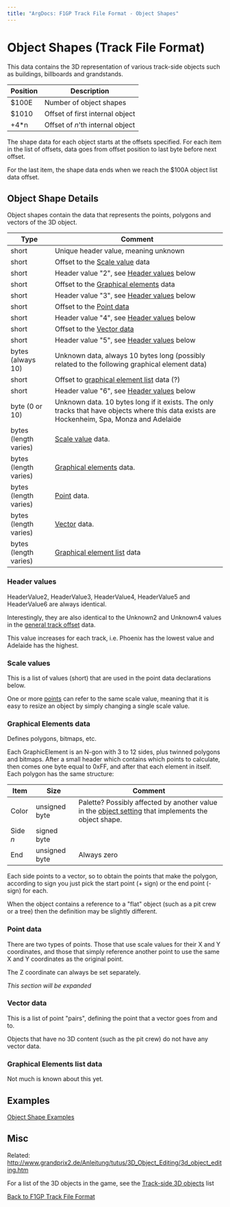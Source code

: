 ```yaml
---
title: "ArgDocs: F1GP Track File Format - Object Shapes"
---
```


# Object Shapes (Track File Format)

This data contains the 3D representation of various track-side objects such as
buildings, billboards and grandstands.

<table class="table table-bordered table-striped table--small">
    <thead>
        <tr>
            <th class="text-right">Position</th>
            <th>Description</th>
        </tr>
    </thead>
    <tbody>
        <tr>
            <td class="text-right">$100E</td>
            <td>Number of object shapes</td>
        </tr>
        <tr>
            <td class="text-right">$1010</td>
            <td>Offset of first internal object</td>
        </tr>
        <tr>
            <td class="text-right">+4*n</td>
            <td>Offset of <em>n</em>'th internal object</td>
        </tr>
    </tbody>
</table>

The shape data for each object starts at the offsets specified.
For each item in the list of offsets, data goes from offset position to
last byte before next offset.

For the last item, the shape data ends when we reach the $100A object list data offset.


## Object Shape Details

Object shapes contain the data that represents the points, polygons and vectors of the 3D object.


<table class="table table-bordered table-striped table--medium">
    <thead>
        <tr>
            <th class="column-25">Type</th>
            <th>Comment</th>
        </tr>
    </thead>
    <tbody>
        <tr>
            <td>short</td>
            <td>Unique header value, meaning unknown</td>
        </tr>
        <tr>
            <td>short</td>
            <td>Offset to the <a href="#scale-values">Scale value</a> data</td>
        </tr>
        <tr>
            <td>short</td>
            <td>Header value "2", see <a href="#header-values">Header values</a> below</td>
        </tr>
        <tr>
            <td>short</td>
            <td>Offset to the <a href="#graphical-elements-data">Graphical elements</a> data</td>
        </tr>
        <tr>
            <td>short</td>
            <td>Header value "3", see <a href="#header-values">Header values</a> below</td>
        </tr>
        <tr>
            <td>short</td>
            <td>Offset to the <a href="#point-data">Point data</a></td>
        </tr>
        <tr>
            <td>short</td>
            <td>Header value "4", see <a href="#header-values">Header values</a> below</td>
        </tr>
        <tr>
            <td>short</td>
            <td>Offset to the <a href="#vector-data">Vector data</a></td>
        </tr>
        <tr>
            <td>short</td>
            <td>Header value "5", see <a href="#header-values">Header values</a> below</td>
        </tr>
        <tr>
            <td>bytes (always 10)</td>
            <td>
                Unknown data, always 10 bytes long (possibly related to the
                following graphical element data)
            </td>
        </tr>
        <tr>
            <td>short</td>
            <td>Offset to <a href="#graphical-elements-list-data">graphical element list</a> data (?)</td>
        </tr>
        <tr>
            <td>short</td>
            <td>Header value "6", see <a href="#header-values">Header values</a> below</td>
        </tr>
        <tr>
            <td>byte (0 or 10)</td>
            <td>Unknown data. 10 bytes long if it exists. The only tracks that have objects where
            this data exists are Hockenheim, Spa, Monza and Adelaide</td>
        </tr>
        <tr>
            <td>bytes (length varies)</td>
            <td><a href="#scale-values">Scale value</a> data.</td>
        </tr>
        <tr>
            <td>bytes (length varies)</td>
            <td><a href="#graphical-elements">Graphical elements</a> data.</td>
        </tr>
        <tr>
            <td>bytes (length varies)</td>
            <td><a href="#point-data">Point</a> data.</td>
        </tr>
        <tr>
            <td>bytes (length varies)</td>
            <td><a href="#vector-data">Vector</a> data.</td>
        </tr>
        <tr>
            <td>bytes (length varies)</td>
            <td><a href="#graphical-elements-list-data">Graphical element list</a> data</td>
        </tr>
    </tbody>
</table>


### Header values

HeaderValue2, HeaderValue3, HeaderValue4, HeaderValue5 and HeaderValue6
are always identical.

Interestingly, they are also identical to the Unknown2 and Unknown4 values in
the [general track offset](/argdocs/file-formats/track/offsets) data.

This value increases for each track, i.e. Phoenix has the lowest value and
Adelaide has the highest.


### Scale values

This is a list of values (short) that are used in the point data declarations
below.

One or more [points](#point-data) can refer to the same scale value, meaning that
it is easy to resize an object by simply changing a single scale value.


### Graphical Elements data

Defines polygons, bitmaps, etc.

Each GraphicElement is an N-gon with 3 to 12 sides, plus twinned polygons and bitmaps.
After a small header which contains which points to calculate, then comes one byte
equal to 0xFF, and after that each element in itself. Each polygon has the same structure:

<table class="table table-bordered table-striped table--medium">
    <thead>
        <tr>
            <th>Item</th>
            <th>Size</th>
            <th class="column-50">Comment</th>
        </tr>
    </thead>
    <tbody>
        <tr>
            <td>Color</td>
            <td>unsigned byte</td>
            <td>
                Palette? Possibly affected by another value in the
                <a href="/argdocs/file-formats/track/object-settings/">object setting</a>
                that implements the object shape.
            </td>
        </tr>
        <tr>
            <td>Side <em>n</em></td>
            <td>signed byte</td>
            <td></td>
        </tr>
        <tr>
            <td>End</td>
            <td>unsigned byte</td>
            <td>Always zero</td>
        </tr>
    </tbody>
</table>

Each side points to a vector, so to obtain the points that make the polygon,
according to sign you just pick the start point (+ sign)
or the end point (- sign) for each.

When the object contains a reference to a "flat" object (such as a pit crew or
a tree) then the definition may be slightly different.


### Point data

There are two types of points. Those that use scale values for their X and Y coordinates,
and those that simply reference another point to use the same X and Y coordinates as the original point.

The Z coordinate can always be set separately.

_This section will be expanded_


### Vector data

This is a list of point "pairs", defining the point that a vector goes from and to.

Objects that have no 3D content (such as the pit crew) do not have any vector data.


### Graphical Elements list data

Not much is known about this yet.


## Examples

[Object Shape Examples](/argdocs/file-formats/track/object-shape-examples/)



## Misc

Related: http://www.grandprix2.de/Anleitung/tutus/3D_Object_Editing/3d_object_editing.htm


For a list of the 3D objects in the game,
see the [Track-side 3D objects](/argdocs/track-data/trackside-objects-3d/) list

[Back to F1GP Track File Format](/argdocs/file-formats/track/)
